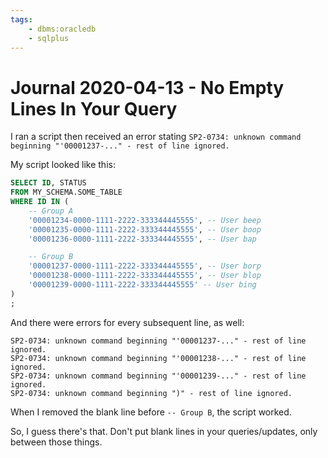 ```yaml
---
tags:
    - dbms:oracledb
    - sqlplus
---
```


Journal 2020-04-13 - No Empty Lines In Your Query
========

I ran a script then received an error stating `SP2-0734: unknown command beginning "'00001237-..." - rest of line ignored.`

My script looked like this:

```sql
SELECT ID, STATUS
FROM MY_SCHEMA.SOME_TABLE
WHERE ID IN (
    -- Group A
    '00001234-0000-1111-2222-333344445555', -- User beep
    '00001235-0000-1111-2222-333344445555', -- User boop
    '00001236-0000-1111-2222-333344445555', -- User bap

    -- Group B
    '00001237-0000-1111-2222-333344445555', -- User borp
    '00001238-0000-1111-2222-333344445555', -- User blop
    '00001239-0000-1111-2222-333344445555' -- User bing
)
;
```

And there were errors for every subsequent line, as well:

```
SP2-0734: unknown command beginning "'00001237-..." - rest of line ignored.
SP2-0734: unknown command beginning "'00001238-..." - rest of line ignored.
SP2-0734: unknown command beginning "'00001239-..." - rest of line ignored.
SP2-0734: unknown command beginning ")" - rest of line ignored.
```

When I removed the blank line before `-- Group B`, the script worked.

So, I guess there's that.  Don't put blank lines in your queries/updates, only between those things.
